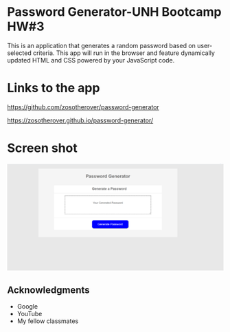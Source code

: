 # Password Generator-UNH Bootcamp HW#3

This is an application that generates a random password based on user-selected criteria. This app will run in the browser and feature dynamically updated HTML and CSS powered by your JavaScript code. 

# Links to the app

https://github.com/zosotherover/password-generator

https://zosotherover.github.io/password-generator/

# Screen shot

![screenshot](assets/photos/passwordScreenshot.PNG)


## Acknowledgments

* Google
* YouTube
* My fellow classmates
